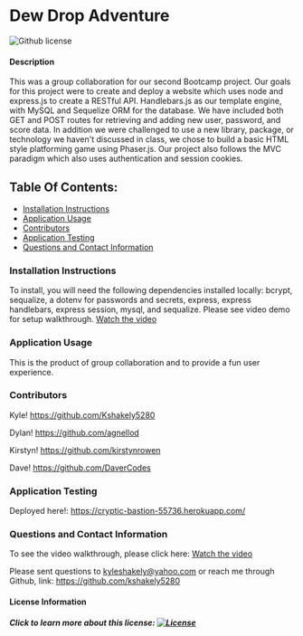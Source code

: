 # Dew Drop Adventure
![Github license](https://img.shields.io/badge/license-Unlicense-blue.svg)
#### Description
This was a group collaboration for our second Bootcamp project. Our goals for this project were to create and deploy a website which uses node and express.js to create a RESTful API. Handlebars.js as our template engine, with MySQL and Sequelize ORM for the database. We have included both GET and POST routes for retrieving and adding new user, password, and score data. In addition we were challenged  to use a new library, package, or technology we haven't discussed in class, we chose to build a basic HTML style platforming game using Phaser.js. Our project also follows the MVC paradigm which also uses authentication and session cookies.
## Table Of Contents:
* [Installation Instructions](#install)
* [Application Usage](#usage)
* [Contributors](#guidelines)
* [Application Testing](#test)
* [Questions and Contact Information](#contact)
### Installation Instructions <a name="install"></a>
To install, you will need the following dependencies installed locally: bcrypt, sequalize, a dotenv for passwords and secrets, express, express handlebars, express session, mysql, and sequalize. Please see video demo for setup walkthrough.
[Watch the video](https://drive.google.com/file/d/1506dYEANGLKu6jRjbILh_8Kq-WRveN6B/view)


### Application Usage <a name="usage"></a>
This is the product of group collaboration and to provide a fun user experience.
### Contributors <a name="guidelines"></a>
Kyle! https://github.com/Kshakely5280

Dylan! https://github.com/agnellod

Kirstyn! https://github.com/kirstynrowen

Dave! https://github.com/DaverCodes

### Application Testing <a name="test"></a>
Deployed here!: https://cryptic-bastion-55736.herokuapp.com/
### Questions and Contact Information <a name="contact"></a>
To see the video walkthrough, please click here:
[Watch the video](https://drive.google.com/file/d/1CxalvYPZ_xZ6m1OsjyLDiTSEihBe4z3H/view)


Please sent questions to kyleshakely@yahoo.com or reach me through Github, link: https://github.com/kshakely5280
#### License Information <a name="license"></a>
##### Click to learn more about this license: [![License](https://img.shields.io/badge/License-unlicense-blue.svg)](https://opensource.org/licenses/unlicense)
